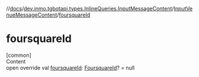 //[docs](../../../index.md)/[dev.inmo.tgbotapi.types.InlineQueries.InputMessageContent](../index.md)/[InputVenueMessageContent](index.md)/[foursquareId](foursquare-id.md)



# foursquareId  
[common]  
Content  
open override val [foursquareId](foursquare-id.md): [FoursquareId](../../dev.inmo.tgbotapi.types/index.md#%5Bdev.inmo.tgbotapi.types%2FFoursquareId%2F%2F%2FPointingToDeclaration%2F%5D%2FClasslikes%2F625018081)? = null  



